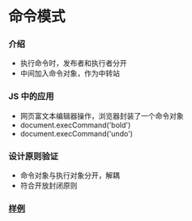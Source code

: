 # 命令模式
### 介绍
- 执行命令时，发布者和执行者分开
- 中间加入命令对象，作为中转站

### JS 中的应用
- 网页富文本编辑器操作，浏览器封装了一个命令对象
- document.execCommand('bold')
- document.execCommand('undo')


### 设计原则验证
- 命令对象与执行对象分开，解耦
- 符合开放封闭原则 

### [样例](https://github.com/liao123-git/Design_Pattern/blob/main/%E5%91%BD%E4%BB%A4%E6%A8%A1%E5%BC%8F/src/index.js "样例")